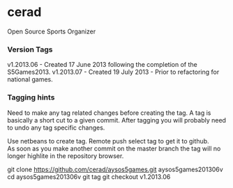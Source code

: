 cerad
=====

Open Source Sports Organizer

### Version Tags

v1.2013.06 - Created 17 June 2013 following the completion of the S5Games2013.
v1.2013.07 - Created 19 July 2013 - Prior to refactoring for national games.

### Tagging hints

Need to make any tag related changes before creating the tag.  A tag is basically a short cut to a given commit.
After tagging you will probably need to undo any tag specific changes.

Use netbeans to create tag.  Remote push select tag to get it to github.  
As soon as you make another commit on the master branch the tag will no longer highlite in the repository browser.

git clone https://github.com/cerad/aysos5games.git aysos5games201306v
cd aysos5games201306v
git tag
git checkout v1.2013.06

